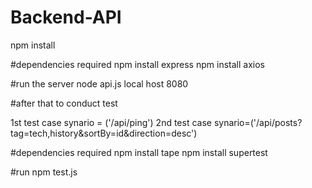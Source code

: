 # Backend-API

npm install

#dependencies required
npm install express
npm install axios

#run the server 
node api.js 
local host 8080

#after that to conduct test 

1st test case synario = ('/api/ping')
2nd test case synario=('/api/posts?tag=tech,history&sortBy=id&direction=desc')

#dependencies required
  npm install tape 
  npm install supertest 

#run 
  npm test.js 

